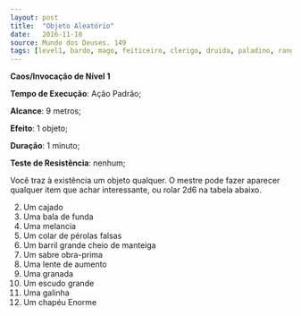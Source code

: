 ```yaml
---
layout: post
title:  "Objeto Aleatório"
date:   2016-11-10
source: Mundo dos Deuses. 149
tags: [level1, bardo, mago, feiticeiro, clerigo, druida, paladino, ranger, caos, invocacao]
---
```


**Caos/Invocação de Nível 1**

**Tempo de Execução**: Ação Padrão;

**Alcance**: 9 metros;

**Efeito**: 1 objeto;

**Duração**: 1 minuto;

**Teste de Resistência**: nenhum;

Você traz à existência um objeto qualquer. O mestre pode 
fazer aparecer qualquer item que achar interessante, ou rolar 
2d6 na tabela abaixo.

2) Um cajado
3) Uma bala de funda
4) Uma melancia
5) Um colar de pérolas falsas
6) Um barril grande cheio de manteiga
7) Um sabre obra-prima
8) Uma lente de aumento
9) Uma granada
10) Um escudo grande
11) Uma galinha
12) Um chapéu Enorme